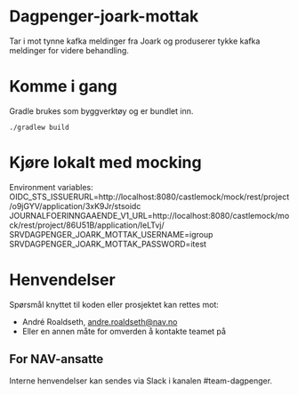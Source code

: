 # Dagpenger-joark-mottak

Tar i mot tynne kafka meldinger fra Joark og produserer tykke kafka meldinger for videre behandling.

# Komme i gang

Gradle brukes som byggverktøy og er bundlet inn. 

`./gradlew build`

# Kjøre lokalt med mocking

Environment variables:  
OIDC_STS_ISSUERURL=http://localhost:8080/castlemock/mock/rest/project/o9jGYV/application/3xK9Jr/stsoidc  
JOURNALFOERINNGAAENDE_V1_URL=http://localhost:8080/castlemock/mock/rest/project/86U51B/application/IeLTvj/  
SRVDAGPENGER_JOARK_MOTTAK_USERNAME=igroup  
SRVDAGPENGER_JOARK_MOTTAK_PASSWORD=itest  

# Henvendelser

Spørsmål knyttet til koden eller prosjektet kan rettes mot:

* André Roaldseth, andre.roaldseth@nav.no 
* Eller en annen måte for omverden å kontakte teamet på

## For NAV-ansatte

Interne henvendelser kan sendes via Slack i kanalen #team-dagpenger.
